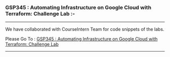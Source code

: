 ### GSP345 : Automating Infrastructure on Google Cloud with Terraform: Challenge Lab :-

----------------------------------------------------------------------------------------------------------------------------------------------

We have collaborated with CourseIntern Team for code snippets of the labs.

Please Go To : [GSP345 : Automating Infrastructure on Google Cloud with Terraform: Challenge Lab](https://www.courseintern.com/post/qwiklabs/challenge-labs/gsp345-automating-infrastructure-on-google-cloud-with-terraform/)

----------------------------------------------------------------------------------------------------------------------------------------------
